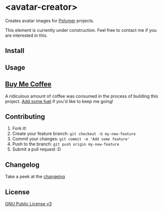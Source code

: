 # &lt;avatar-creator&gt;

Creates avatar images for [Polymer](https://www.polymer-project.org/1.0/) projects.

This element is currently under construction. Feel free to contact me if you are interested in this.

## Install


## Usage


## [Buy Me Coffee](http://jamrizzi.com/buy-me-coffee)

A ridiculous amount of coffee was consumed in the process of building this project. [Add some fuel](//jamrizzi.com/buy-me-coffee) if you'd like to keep me going!


## Contributing

1. Fork it!
2. Create your feature branch: `git checkout -b my-new-feature`
3. Commit your changes: `git commit -m 'Add some feature'`
4. Push to the branch: `git push origin my-new-feature`
5. Submit a pull request :D


## Changelog

Take a peek at the [changelog](CHANGELOG.md)


## License

[GNU Public License v3](LICENSE)
